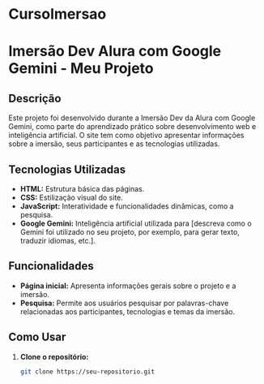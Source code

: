 # CursoImersao

# Imersão Dev Alura com Google Gemini - Meu Projeto

## Descrição
Este projeto foi desenvolvido durante a Imersão Dev da Alura com Google Gemini, como parte do aprendizado prático sobre desenvolvimento web e inteligência artificial. O site tem como objetivo apresentar informações sobre a imersão, seus participantes e as tecnologias utilizadas.

## Tecnologias Utilizadas
* **HTML:** Estrutura básica das páginas.
* **CSS:** Estilização visual do site.
* **JavaScript:** Interatividade e funcionalidades dinâmicas, como a pesquisa.
* **Google Gemini:** Inteligência artificial utilizada para [descreva como o Gemini foi utilizado no seu projeto, por exemplo, para gerar texto, traduzir idiomas, etc.].

## Funcionalidades
* **Página inicial:** Apresenta informações gerais sobre o projeto e a imersão.
* **Pesquisa:** Permite aos usuários pesquisar por palavras-chave relacionadas aos participantes, tecnologias e temas da imersão.

## Como Usar
1. **Clone o repositório:**
   ```bash
   git clone https://seu-repositorio.git
 
